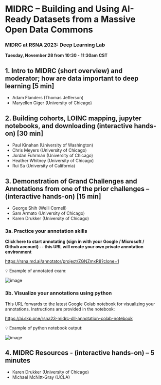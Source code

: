 # MIDRC – Building and Using AI-Ready Datasets from a Massive Open Data Commons 

### MIDRC at RSNA 2023: Deep Learning Lab

**Tuesday, November 28 from 10:30 - 11:30am CST** 



## 1. Intro to MIDRC (short overview) and moderator; how are data important to deep learning [5 min]
- Adam Flanders (Thomas Jefferson)
- Maryellen Giger (University of Chicago)

## 2. Building cohorts, LOINC mapping, jupyter notebooks, and downloading (interactive hands-on) [30 min]

- Paul Kinahan (University of Washington)
- Chris Meyers (University of Chicago)
- Jordan Fuhrman (University of Chicago)
- Heather Whitney (University of Chicago)
- Rui Sa (University of California)

## 3. Demonstration of Grand Challenges and Annotations from one of the prior challenges – (interactive hands-on) [15 min]

- George Shih (Weill Cornell)
- Sam Armato (University of Chicago)
- Karen Drukker (University of Chicago)

### 3a. Practice your annotation skills

**Click here to start annotating (sign in with your Google / Microsoft / Github account) -- this URL will create your own private annotation environment**

https://rsna.md.ai/annotator/project/ZGNZmxR8?clone=1

:bulb: Example of annotated exam:

![image](https://github.com/georgezero/AI-Deep-Learning-Lab-2023/assets/12178283/9c7e266e-24c8-42f7-b050-5227831e91ee)

### 3b. Visualize your annotations using python

This URL forwards to the latest Google Colab notebook for visualizing your annotations.  Instructions are provided in the notebook:

https://ai.skp.one/rsna23-midrc-dll-annotation-colab-notebook

:bulb: Example of python notebook output:

![image](https://github.com/georgezero/AI-Deep-Learning-Lab-2023/assets/12178283/621dad72-44a9-435f-9617-7d579d9e5931)

## 4. MIDRC Resources - (interactive hands-on) – 5 minutes

- Karen Drukker (University of Chicago)
- Michael McNitt-Gray (UCLA) 
